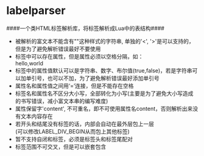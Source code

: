 labelparser
===========

####一个类HTML标签解析库，将标签解析成Lua中的表结构####
*	被解析的富文本不能含有"<xxx>"这种样式的字符串, 单独的'<', '>'是可以支持的，但是为了避免解析错误最好不要使用
*	标签中可以存在属性，但是属性必须以空格分隔，如：<div fontname=nihao fontsize=28>hello,world</div>
*	标签中的属性值默认可以是字符串、数字、布尔值(true,false)，若是字符串可以加单引号，也可以不加，为了避免解析错误最好添加单引号
*	属性名和属性值之间用‘=’连接，但是不能存在空格
*	标签名和属性名不区分大小写，全部转化为小写(主要是为了避免大小写造成的书写错误，减小富文本串的编写难度)
*	属性保留字'content', 不可重名，即不可使用属性名content，否则解析出来没有文本内容存在
*	若开头和结尾没有标签的话，内部会自动在最外层包上一层<div></div>(可以修改LABEL_DIV_BEGIN从而包上其他标签)
*	暂不支持自闭和标签，必须是标签头和标签尾配对
*	标签范围不可交叉，但是可以嵌套包含
